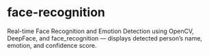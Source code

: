 # face-recognition
Real-time Face Recognition and Emotion Detection using OpenCV, DeepFace, and face_recognition — displays detected person’s name, emotion, and confidence score.
